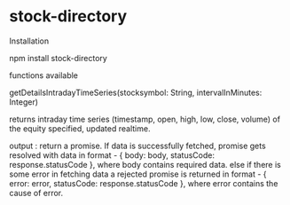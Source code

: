 # stock-directory

Installation

npm install stock-directory

functions available

getDetailsIntradayTimeSeries(stocksymbol: String, intervalInMinutes: Integer)

 returns intraday time series (timestamp, open, high, low, close, volume) of the equity specified, updated realtime.

 output : return a promise. 
    If data is successfully fetched, promise gets resolved with data in format - { body: body, statusCode: response.statusCode  }, where body contains required data.
    else if there is some error in fetching data a rejected promise is returned in format - { error: error, statusCode: response.statusCode }, where error contains the cause of error.
